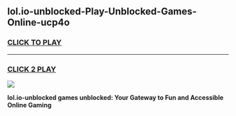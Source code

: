 
## lol.io-unblocked-Play-Unblocked-Games-Online-ucp4o
<h3>
<a href="https://premium76.site?title=lol.io-unblocked&ref=25A">CLICK TO PLAY</a></h3>
<hr>

<h3>
<a href="https://premium76.site?title=lol.io-unblocked&ref=25A">CLICK 2 PLAY</a>
  
</h3>

<a href="https://premium76.site?title=lol.io-unblocked&ref=25A"><img src="https://clearcache.store/games.png"></a>


**lol.io-unblocked games unblocked: Your Gateway to Fun and Accessible Online Gaming**
